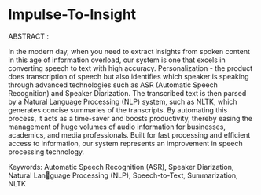 # Impulse-To-Insight

ABSTRACT  :

In the modern day, when you need to extract insights from spoken content in this age
of information overload, our system is one that excels in converting speech to text with
high accuracy. Personalization - the product does transcription of speech but also identifies
which speaker is speaking through advanced technologies such as ASR (Automatic Speech
Recognition) and Speaker Diarization.
The transcribed text is then parsed by a Natural Language Processing (NLP) system,
such as NLTK, which generates concise summaries of the transcripts. By automating this
process, it acts as a time-saver and boosts productivity, thereby easing the management of
huge volumes of audio information for businesses, academics, and media professionals. Built
for fast processing and efficient access to information, our system represents an improvement
in speech processing technology.




Keywords: Automatic Speech Recognition (ASR), Speaker Diarization, Natural Language Processing (NLP), Speech-to-Text, Summarization, NLTK
